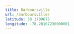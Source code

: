 ```yaml
---
title: Barboursville
url: /barboursville/
latitude: 38.1709675
longitude: -78.28167230000001
---
```

